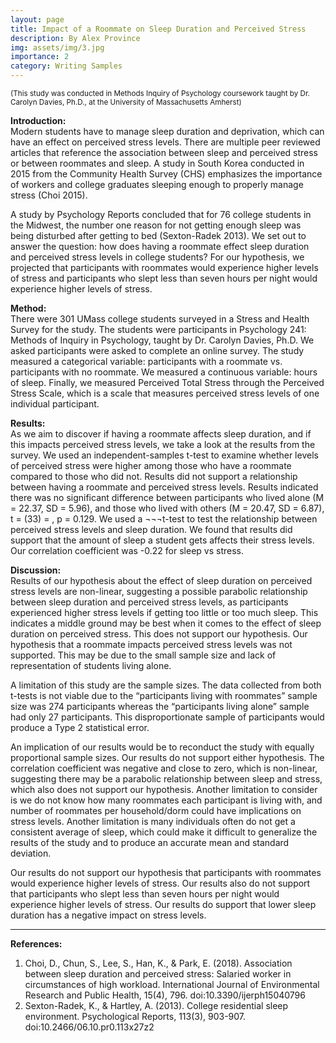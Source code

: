 ```yaml
---
layout: page
title: Impact of a Roommate on Sleep Duration and Perceived Stress
description: By Alex Province
img: assets/img/3.jpg
importance: 2
category: Writing Samples
---
```

<small>(This study was conducted in Methods Inquiry of Psychology coursework taught by Dr. Carolyn Davies, Ph.D., at the University of Massachusetts Amherst)</small>




<b>Introduction:</b> <br>
Modern students have to manage sleep duration and deprivation, which can have an effect on perceived stress levels. There are multiple peer reviewed articles that reference the association between sleep and perceived stress or between roommates and sleep. A study in South Korea conducted in 2015 from the Community Health Survey (CHS) emphasizes the importance of workers and college graduates sleeping enough to properly manage stress (Choi 2015). 

A study by Psychology Reports concluded that for 76 college students in the Midwest, the number one reason for not getting enough sleep was being disturbed after getting to bed (Sexton-Radek 2013). We set out to answer the question: how does having a roommate effect sleep duration and perceived stress levels in college students? For our hypothesis, we projected that participants with roommates would experience higher levels of stress and participants who slept less than seven hours per night would experience higher levels of stress.


<b>Method:</b> <br>
There were 301 UMass college students surveyed in a Stress and Health Survey for the study. The students were participants in Psychology 241: Methods of Inquiry in Psychology, taught by Dr. Carolyn Davies, Ph.D. We asked participants were asked to complete an online survey. The study measured a categorical variable: participants with a roommate vs. participants with no roommate. We measured a continuous variable: hours of sleep. Finally, we measured Perceived Total Stress through the Perceived Stress Scale, which is a scale that measures perceived stress levels of one individual participant. 

<b>Results:</b> <br>
As we aim to discover if having a roommate affects sleep duration, and if this impacts perceived stress levels, we take a look at the results from the survey. We used an independent-samples t-test to examine whether levels of perceived stress were higher among those who have a roommate compared to those who did not. Results did not support a relationship between having a roommate and perceived stress levels. Results indicated there was no significant difference between participants who lived alone (M = 22.37, SD = 5.96), and those who lived with others (M = 20.47, SD = 6.87), t = (33) = , p = 0.129. We used a ¬¬¬t-test to test the relationship between perceived stress levels and sleep duration. We found that results did support that the amount of sleep a student gets affects their stress levels. Our correlation coefficient was -0.22 for sleep vs stress.
 



<b>Discussion:</b> <br>
Results of our hypothesis about the effect of sleep duration on perceived stress levels are non-linear, suggesting a possible parabolic relationship between sleep duration and perceived stress levels, as participants experienced higher stress levels if getting too little or too much sleep. This indicates a middle ground may be best when it comes to the effect of sleep duration on perceived stress. This does not support our hypothesis. Our hypothesis that a roommate impacts perceived stress levels was not supported. This may be due to the small sample size and lack of representation of students living alone. 

A limitation of this study are the sample sizes. The data collected from both t-tests is not viable due to the “participants living with roommates” sample size was 274 participants whereas the “participants living alone” sample had only 27 participants. This disproportionate sample of participants would produce a Type 2 statistical error. 

An implication of our results would be to reconduct the study with equally proportional sample sizes. Our results do not support either hypothesis. The correlation coefficient was negative and close to zero, which is non-linear, suggesting there may be a parabolic relationship between sleep and stress, which also does not support our hypothesis. Another limitation to consider is we do not know how many roommates each participant is living with, and number of roommates per household/dorm could have implications on stress levels. Another limitation is many individuals often do not get a consistent average of sleep, which could make it difficult to generalize the results of the study and to produce an accurate mean and standard deviation. 

Our results do not support our hypothesis that participants with roommates would experience higher levels of stress. Our results also do not support that participants who slept less than seven hours per night would experience higher levels of stress. Our results do support that lower sleep duration has a negative impact on stress levels.

--- 

<b>References:</b> 


1.	Choi, D., Chun, S., Lee, S., Han, K., & Park, E. (2018). Association between sleep duration and perceived stress: Salaried worker in circumstances of high workload. International Journal of Environmental Research and Public Health, 15(4), 796. doi:10.3390/ijerph15040796
2.	Sexton-Radek, K., & Hartley, A. (2013). College residential sleep environment. Psychological Reports, 113(3), 903-907. doi:10.2466/06.10.pr0.113x27z2
